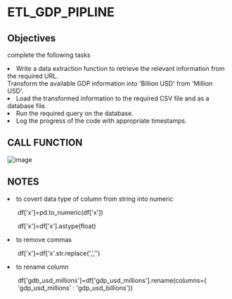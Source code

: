 # ETL_GDP_PIPLINE

<h2>Objectives</h2>
<p>complete the following tasks</p>
<ls>
<li>Write a data extraction function to retrieve the relevant information from the required URL.</li
<li>Transform the available GDP information into 'Billion USD' from 'Million USD'.</li>

<li>Load the transformed information to the required CSV file and as a database file.</li>

<li>Run the required query on the database.</li>

<li>Log the progress of the code with appropriate timestamps.</li>
</ls>

<h2>CALL FUNCTION</h2>

<img src="https://github.com/noraibraheem/ETL_GDP/assets/62545277/bda2ada2-9322-4f93-bce3-4d33da624670" alt="image">

<h2>NOTES</h2>
<ls>
<li> to covert data type of column from string into numeric</li>
<ls><ul>df['x']=pd.to_numeric(df['x']) </ul>
<ul> df['x']=df['x'].astype(float)</ul></ls>
  
<li>to remove commas </li>
<ls><ul>df['x']=df['x'.str.replace(',','')</ul></ls>
<li>to rename column</li>
<ul>df['gdb_usd_millions']=df['gdp_usd_millions'].rename(columns={ 'gdp_usd_millions' : 'gdp_usd_billions'}) </ul>
</ls>
